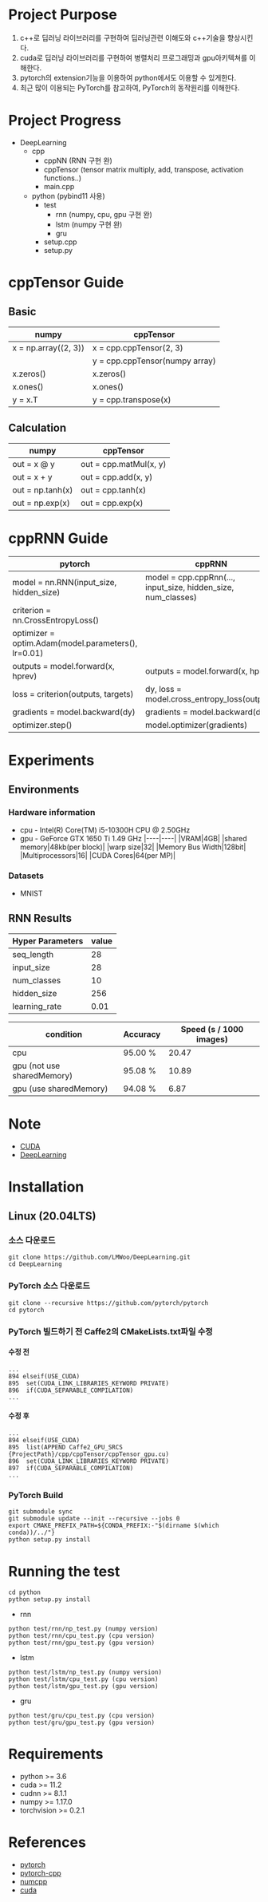# Project Purpose

 1. c++로 딥러닝 라이브러리를 구현하여 딥러닝관련 이해도와 c++기술을 향상시킨다.
 2. cuda로 딥러닝 라이브러리를 구현하여 병렬처리 프로그래밍과 gpu아키텍쳐를 이해한다.
 2. pytorch의 extension기능을 이용하여 python에서도 이용할 수 있게한다.
 3. 최근 많이 이용되는 PyTorch를 참고하여, PyTorch의 동작원리를 이해한다.

# Project Progress

* DeepLearning
  * cpp
    * cppNN (RNN 구현 완)
    * cppTensor (tensor matrix multiply, add, transpose, activation functions..)
    * main.cpp
  * python (pybind11 사용)
    * test
      * rnn (numpy, cpu, gpu 구현 완)
      * lstm (numpy 구현 완)
      * gru
    * setup.cpp
    * setup.py

# cppTensor Guide

## Basic
|numpy|cppTensor|
|----|----|
|x = np.array((2, 3))|x = cpp.cppTensor(2, 3)|
||y = cpp.cppTensor(numpy array)|
|x.zeros()|x.zeros()|
|x.ones()|x.ones()|
|y = x.T|y = cpp.transpose(x)|

## Calculation
|numpy|cppTensor|
|----|----|
|out = x @ y|out = cpp.matMul(x, y)|
|out = x + y|out = cpp.add(x, y)|
|out = np.tanh(x)|out = cpp.tanh(x)|
|out = np.exp(x)|out = cpp.exp(x)|
 
 # cppRNN Guide
|pytorch|cppRNN|
|----|----|
|model = nn.RNN(input_size, hidden_size)|model = cpp.cppRnn(..., input_size, hidden_size, num_classes)|
|criterion = nn.CrossEntropyLoss()||
|optimizer = optim.Adam(model.parameters(), lr=0.01)||
|outputs = model.forward(x, hprev)|outputs = model.forward(x, hprev)|
|loss = criterion(outputs, targets)|dy, loss = model.cross_entropy_loss(outputs)|
|gradients = model.backward(dy)|gradients = model.backward(dy)|
|optimizer.step()|model.optimizer(gradients)|
 
# Experiments

## Environments
### Hardware information

* cpu - Intel(R) Core(TM) i5-10300H CPU @ 2.50GHz
* gpu - GeForce GTX 1650 Ti 1.49 GHz
|----|----|
|VRAM|4GB|
|shared memory|48kb(per block)|
|warp size|32|
|Memory Bus Width|128bit|
|Multiprocessors|16|
|CUDA Cores|64(per MP)|

### Datasets

* MNIST

## RNN Results

|Hyper Parameters|value|
|----|----|
|seq_length|28|
|input_size|28|
|num_classes|10|
|hidden_size|256|
|learning_rate|0.01|

|condition|Accuracy|Speed (s / 1000 images)|
|----|----|----|
|cpu |95.00 %|20.47|
|gpu (not use sharedMemory) |95.08 %|10.89|
|gpu (use sharedMemory) |94.08 %|6.87|

# Note

* [CUDA](note/CUDA.pdf)
* [DeepLearning](note/DeepLearning.pdf)

# Installation

## Linux (20.04LTS)

### 소스 다운로드
```
git clone https://github.com/LMWoo/DeepLearning.git
cd DeepLearning
```

### PyTorch 소스 다운로드
```
git clone --recursive https://github.com/pytorch/pytorch
cd pytorch
```

### PyTorch 빌드하기 전 Caffe2의 CMakeLists.txt파일 수정

#### 수정 전
```
...
894 elseif(USE_CUDA)
895  set(CUDA_LINK_LIBRARIES_KEYWORD PRIVATE)
896  if(CUDA_SEPARABLE_COMPILATION)
...
```

#### 수정 후
```
...
894 elseif(USE_CUDA)
895  list(APPEND Caffe2_GPU_SRCS {ProjectPath}/cpp/cppTensor/cppTensor_gpu.cu)
896  set(CUDA_LINK_LIBRARIES_KEYWORD PRIVATE)
897  if(CUDA_SEPARABLE_COMPILATION)
...
```

### PyTorch Build
```
git submodule sync
git submodule update --init --recursive --jobs 0
export CMAKE_PREFIX_PATH=${CONDA_PREFIX:-"$(dirname $(which conda))/../"}
python setup.py install
```

# Running the test
```
cd python
python setup.py install
```

* rnn
```
python test/rnn/np_test.py (numpy version)
python test/rnn/cpu_test.py (cpu version)
python test/rnn/gpu_test.py (gpu version)
```


* lstm
```
python test/lstm/np_test.py (numpy version)
python test/lstm/cpu_test.py (cpu version)
python test/lstm/gpu_test.py (gpu version)
```

* gru
```
python test/gru/cpu_test.py (cpu version)
python test/gru/gpu_test.py (gpu version)
```

# Requirements
 * python >= 3.6
 * cuda >= 11.2
 * cudnn >= 8.1.1
 * numpy >= 1.17.0
 * torchvision >= 0.2.1

# References
 * [pytorch](https://github.com/pytorch/pytorch)
 * [pytorch-cpp](https://github.com/prabhuomkar/pytorch-cpp)
 * [numcpp](https://github.com/dpilger26/NumCpp)
 * [cuda](http://www.kocw.or.kr/home/cview.do?cid=9495e57150084864)
